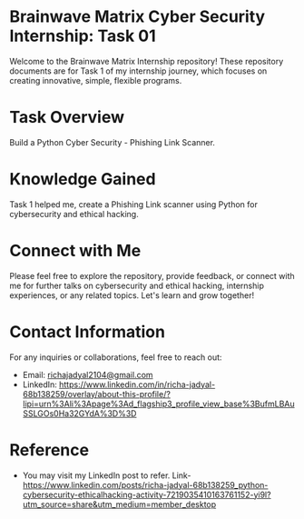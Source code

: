 # Brainwave Matrix Cyber Security Internship: Task 01
Welcome to the Brainwave Matrix Internship repository! These repository documents are for Task 1 of my internship journey, which focuses on creating innovative, simple, flexible programs.

# Task Overview
Build a Python Cyber Security - Phishing Link Scanner.

# Knowledge Gained
Task 1 helped me, create a Phishing Link scanner using Python for cybersecurity and ethical hacking.

# Connect with Me
Please feel free to explore the repository, provide feedback, or connect with me for further talks on cybersecurity and ethical hacking, internship experiences, or any related topics. Let's learn and grow together!

# Contact Information
For any inquiries or collaborations, feel free to reach out:
* Email: richajadyal2104@gmail.com
* LinkedIn: https://www.linkedin.com/in/richa-jadyal-68b138259/overlay/about-this-profile/?lipi=urn%3Ali%3Apage%3Ad_flagship3_profile_view_base%3BufmLBAuSSLGOs0Ha32GYdA%3D%3D

# Reference
* You may visit my LinkedIn post to refer.
Link- https://www.linkedin.com/posts/richa-jadyal-68b138259_python-cybersecurity-ethicalhacking-activity-7219035410163761152-yi9l?utm_source=share&utm_medium=member_desktop
